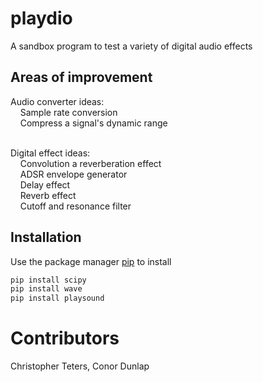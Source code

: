 # playdio
A sandbox program to test a variety of digital audio effects

## Areas of improvement

Audio converter ideas:<br />
&nbsp;&nbsp;&nbsp; Sample rate conversion<br />
&nbsp;&nbsp;&nbsp; Compress a signal's dynamic range<br />
<br />

Digital effect ideas:<br />
&nbsp;&nbsp;&nbsp; Convolution a reverberation effect<br />
&nbsp;&nbsp;&nbsp; ADSR envelope generator<br />
&nbsp;&nbsp;&nbsp; Delay effect<br />
&nbsp;&nbsp;&nbsp; Reverb effect<br />
&nbsp;&nbsp;&nbsp; Cutoff and resonance filter

## Installation

Use the package manager [pip](https://pip.pypa.io/en/stable/) to install

```bash
pip install scipy
pip install wave
pip install playsound
```

# Contributors

Christopher Teters,
Conor Dunlap
